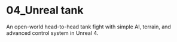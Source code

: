 # 04_Unreal tank

An open-world head-to-head tank fight with simple AI, terrain, and advanced control system in Unreal 4.